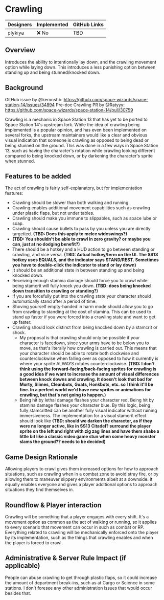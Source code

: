 # Crawling

| Designers | Implemented | GitHub Links |
|---|---|---|
| plykiya | :x: No | TBD |

## Overview

Introduces the ability to intentionally lay down, and the crawling movement option while laying down. This introduces a less punishing option between standing up and being stunned/knocked down.

## Background

GitHub issue by @keronshb: https://github.com/space-wizards/space-station-14/issues/34894
Pre-doc Crawling PR by @Ratyyy: https://github.com/space-wizards/space-station-14/pull/30759

Crawling is a mechanic in Space Station 13 that has yet to be ported to Space Station 14's upstream fork. While the idea of crawling being implemented is a popular opinion, and has even been implemented on several forks, the upstream maintainers would like a clear and obvious visual indication that someone is crawling as opposed to being dead or being stunned on the ground. This was done in a few ways in Space Station 13, such as having the character's rotation while crawling looking different compared to being knocked down, or by darkening the character's sprite when stunned.

## Features to be added

The act of crawling is fairly self-explanatory, but for implementation features:

- Crawling should be slower than both walking and running.
- Crawling enables additional movement capabilities such as crawling under plastic flaps, but not under tables.
- Crawling should make you immune to slippables, such as space lube or soap.
- Crawling should cause bullets to pass by you unless you are directly targetted. **(TBD: Does this apply to melee wideswings?)**
- **(TBD: You shouldn't be able to crawl in zero gravity? or maybe you can, just at no dodging benefit?)**
- There should be a hotkey and a HUD action to go between standing or crawling, and vice versa. **(TBD: Actual hotkey/term on the UI. The SS13 hotkey uses EQUALS, and the indicator says STAND/REST. Sometimes you have to double-click the indicator to stand or lay down)**
- It should be an additional state in between standing up and being knocked down.
- Receiving enough stamina damage should force you to crawl while being stamcrit will fully knock you down. **(TBD: does being knocked down transition to crawling or standing?)**
- If you are forcefully put into the crawling state your character should automatically stand after a period of time.
- Shoving yourself empty-handed in harm mode should allow you to go from crawling to standing at the cost of stamina. This can be used to stand up faster if you were forced into a crawling state and want to get up faster.
- Crawling should look distinct from being knocked down by a stamcrit or shock.
  - My proposal is that crawling should only be possible if your character is facedown, since your arms have to be below you to move, as that's literally how crawling is carried out. This means that your character should be able to rotate both clockwise and counterclockwise when falling over as opposed to how it currently is where your sprite ALWAYS rotates counterclockwise. **(TBD: I don't think using the forward-facing/back-facing sprites for crawling is a good idea if we want to increase the amount of visual differences between knock downs and crawling. It doesn't look that bad for Morty, Slimes, Cleanbots, Goats, Honkbots, etc. so I think it'll be fine. In a perfect world we'd have new sprites or animations for crawling, but that's not going to happen.)**
  - Being hit by lethal damage flashes your character red. Being hit by stamina damage flashes your character blue. By this logic, being fully stamcritted can be another fully visual indicator without ruining immersiveness. The implementation for a visual stamcrit effect should look like **(TBD: should we darken the character, as if they were no longer active, like in SS13 Citadel? surround the player sprite on the left and right with zig zag lines and have them shake a little bit like a classic video game stun when some heavy monster slams the ground?? needs to be decided)**

## Game Design Rationale

Allowing players to crawl gives them increased options for how to approach situations, such as crawling when in a combat zone to avoid stray fire, or by allowing them to maneuver slippery environments albeit at a downside. It equally enables everyone and gives a player additional options to approach situations they find themselves in.

## Roundflow & Player interaction

Crawling will be something that a player engages with every shift. It's a movement option as common as the act of walking or running, so it applies to every scenario that movement can occur in such as combat or RP. Everything related to crawling will be mechanically enforced onto the player by its implementation, such as the things that crawling enables and when the player is forced to crawl.

## Administrative & Server Rule Impact (if applicable)

People can abuse crawling to get through plastic flaps, so it could increase the amount of department break-ins, such as at Cargo or Science in some stations. I don't foresee any other administration issues that would occur besides that.
